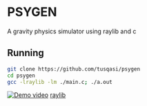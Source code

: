 # PSYGEN 

A gravity physics simulator using raylib and c

## Running

```bash
git clone https://github.com/tusqasi/psygen
cd psygen
gcc -lraylib -lm ./main.c; ./a.out
```
[![Demo video](https://img.youtube.com/vi/r3HRA5uVBQM/0.jpg)](https://www.youtube.com/watch?v=r3HRA5uVBQM)
[raylib](https://github.com/raysan5/raylib)
